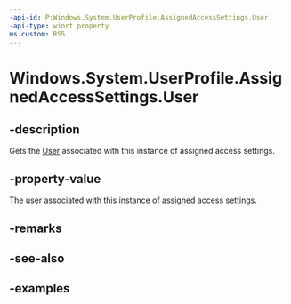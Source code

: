 ```yaml
---
-api-id: P:Windows.System.UserProfile.AssignedAccessSettings.User
-api-type: winrt property
ms.custom: RS5
---
```


<!-- Property syntax.
public User User { get; }
-->

# Windows.System.UserProfile.AssignedAccessSettings.User

## -description

Gets the [User](./../windows.system/user.md) associated with this instance of assigned access settings.

## -property-value

The user associated with this instance of assigned access settings.

## -remarks

## -see-also

## -examples

